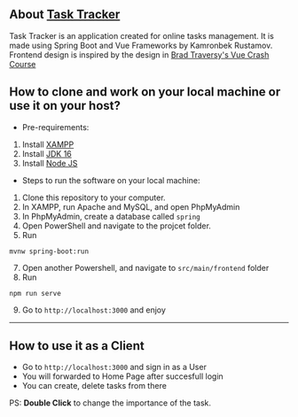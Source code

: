 
## About <a href="https://github.com/kamronbekrustamov/task-tracker"><b>Task Tracker</b></a>

Task Tracker is an application created for online tasks management. It is made using Spring Boot and Vue Frameworks by Kamronbek Rustamov. Frontend design is inspired by the design in <a href="https://github.com/bradtraversy/vue-crash-2021">Brad Traversy's Vue Crash Course</a>

## How to clone and work on your local machine or use it on your host?

- Pre-requirements:
1. Install <a href="https://www.apachefriends.org/index.html">XAMPP</a>
2. Install <a href="https://www.oracle.com/java/technologies/javase-jdk16-downloads.html">JDK 16</a>
3. Install <a href="https://nodejs.org/en/">Node JS</a>

- Steps to run the software on your local machine:
1. Clone this repository to your computer.
2. In XAMPP, run Apache and MySQL, and open PhpMyAdmin
3. In PhpMyAdmin, create a database called `spring`
4. Open PowerShell and navigate to the projcet folder.
5. Run 
```
mvnw spring-boot:run
```
7. Open another Powershell, and navigate to `src/main/frontend` folder
8. Run
```
npm run serve
```
9. Go to `http://localhost:3000` and enjoy

<hr>

## How to use it as a Client

- Go to `http://localhost:3000` and sign in as a User
- You will forwarded to Home Page after succesfull login
- You can create, delete tasks from there

PS: **Double Click** to change the importance of the task.
